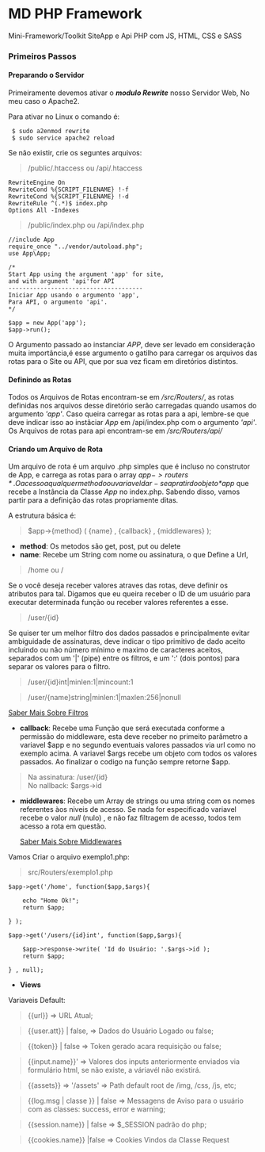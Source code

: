 # MD PHP Framework

Mini-Framework/Toolkit SiteApp e Api
PHP com JS, HTML, CSS e SASS


### Primeiros Passos

#### Preparando o Servidor
Primeiramente devemos ativar o ***modulo Rewrite*** nosso Servidor Web, No meu caso o Apache2.

Para ativar no Linux o comando é:
```
 $ sudo a2enmod rewrite
 $ sudo service apache2 reload
```

Se não existir, crie os seguntes arquivos:

> /public/.htaccess  ou 
> /api/.htaccess

```
RewriteEngine On
RewriteCond %{SCRIPT_FILENAME} !-f
RewriteCond %{SCRIPT_FILENAME} !-d
RewriteRule ^(.*)$ index.php
Options All -Indexes
```

>  /public/index.php  ou
>  /api/index.php

```
//include App
require_once "../vendor/autoload.php";
use App\App;

/* 
Start App using the argument 'app' for site, 
and with argument 'api'for API
--------------------------------------
Iniciar App usando o argumento 'app', 
Para API, o argumento 'api'.
*/

$app = new App('app');
$app->run();
```

O Argumento passado ao instanciar *APP*, deve ser levado em consideração muita importância,é esse argumento o gatilho para carregar os arquivos das rotas para o Site ou API, que por sua vez ficam em diretórios distintos.

#### Definindo as Rotas

Todos os Arquivos de Rotas encontram-se em */src/Routers/*, as rotas definidas nos arquivos desse diretório serão carregadas quando usamos do argumento *'app'*. Caso queira carregar as rotas para a api, lembre-se que deve indicar isso ao instâciar *App* em /api/index.php com o argumento *'api'*.
Os Arquivos de rotas para api encontram-se em */src/Routers/api/*


#### Criando um Arquivo de Rota

Um arquivo de rota é um arquivo .php simples que é incluso no construtor de App, e carrega as rotas para o array *$app->routers*.
O acesso a qualquer methodo ou variavel dar-se apratir do objeto *$app* que recebe a Instância da Classe *App* no index.php. Sabendo disso, vamos partir para a definição das rotas propriamente ditas.

A estrutura básica é:

> $app->{method} ( {name} , {callback} , {middlewares} );

- **method**: Os metodos são get, post, put ou delete 
- **name**: Recebe um String com nome ou assinatura, o que Define a Url,

>	/home ou /
    
  Se o você deseja receber valores atraves das rotas, deve definir os atributos para tal. Digamos que eu queira receber o ID de um usuário para executar determinada função ou receber valores referentes a esse.

> /user/{id}    

Se quiser ter um melhor filtro dos dados passados e principalmente evitar ambiguidade de assinaturas, deve indicar o tipo primitivo de dado aceito incluindo ou não número mínimo e maximo de caracteres aceitos, 
separados com um '|' (pipe) entre os filtros, e um ':' (dois pontos) para separar os valores para o filtro. 

>/user/{id}int|minlen:1|mincount:1

>/user/{name}string|minlen:1|maxlen:256|nonull

[Saber Mais Sobre Filtros](http://github.com)
	
- **callback**: Recebe uma Função que será executada conforme a permissão do middleware, esta deve receber no primeito parâmetro a variavel $app e no segundo eventuais valores passados via url como no exemplo acima.
A variavel $args recebe um objeto com todos os valores passados.
Ao finalizar o codigo na função sempre retorne $app.
	
> Na assinatura: /user/{id}  
> No nallback: $args->id


- **middlewares**: Recebe um Array de strings ou uma string com os nomes referentes àos niveis de acesso. Se nada for especificado   variavel recebe o valor *null* (nulo) , e não faz filtragem de acesso, todos tem acesso a rota em questão. 

	[Saber Mais Sobre Middlewares](http://github.com)


Vamos Criar o arquivo exemplo1.php:

> src/Routers/exemplo1.php

``` 
$app->get('/home', function($app,$args){ 

  	echo "Home Ok!";
    return $app;
        
} );

$app->get('/users/{id}int', function($app,$args){ 
	
    $app->response->write( 'Id do Usuário: '.$args->id );
    return $app;
       
} , null);
``` 









- **Views**

Variaveis Default:

> {{url}} => URL Atual;

> {{user.att}} | false, => Dados do Usuário Logado ou false;

> {{token}} | false => Token gerado acara requisição ou false;

> {{input.name}}' => Valores dos inputs anteriormente enviados via formulário html, se não existe, a váriavél não existirá.

> {{assets}} => '/assets' => Path default root de /img, /css, /js, etc;

> {{log.msg | classe }} | false => Messagens de Aviso para o usuário com as classes: success, error e warning;

> {{session.name}} | false => $_SESSION padrão do php;

>	{{cookies.name}}  |false => Cookies Vindos da Classe Request